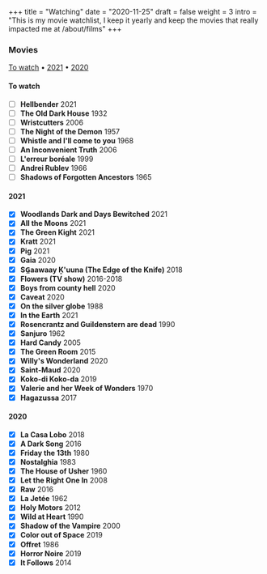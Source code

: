+++
title = "Watching"
date = "2020-11-25"
draft = false
weight = 3
intro = "This is my movie watchlist, I keep it yearly and keep the movies that really impacted me at /about/films"
+++


### Movies

[To watch](#to-watch) •
[2021](#2021) •
[2020](#2020)

#### To watch

<div class="checklist">

- [ ] **Hellbender** 2021
- [ ] **The Old Dark House** 1932
- [ ] **Wristcutters** 2006
- [ ] **The Night of the Demon** 1957
- [ ] **Whistle and I'll come to you** 1968
- [ ] **An Inconvenient Truth** 2006
- [ ] **L'erreur boréale** 1999
- [ ] **Andrei Rublev** 1966
- [ ] **Shadows of Forgotten Ancestors** 1965

</div>

#### 2021

<div class="checklist">

- [x] **Woodlands Dark and Days Bewitched** 2021
- [x] **All the Moons** 2021
- [x] **The Green Kight** 2021
- [x] **Kratt** 2021
- [x] **Pig** 2021
- [x] **Gaia** 2020
- [x] **SG̲aawaay Ḵ'uuna (The Edge of the Knife)** 2018
- [x] **Flowers (TV show)** 2016-2018
- [x] **Boys from county hell** 2020
- [x] **Caveat** 2020
- [x] **On the silver globe** 1988
- [x] **In the Earth** 2021
- [x] **Rosencrantz and Guildenstern are dead** 1990
- [x] **Sanjuro** 1962
- [x] **Hard Candy** 2005
- [x] **The Green Room** 2015
- [x] **Willy's Wonderland** 2020
- [x] **Saint-Maud** 2020
- [x] **Koko-di Koko-da** 2019
- [x] **Valerie and her Week of Wonders** 1970
- [x] **Hagazussa** 2017

</div>

#### 2020

<div class="checklist">

- [x] **La Casa Lobo** 2018
- [x] **A Dark Song** 2016
- [x] **Friday the 13th** 1980
- [x] **Nostalghia** 1983
- [x] **The House of Usher** 1960
- [x] **Let the Right One In** 2008
- [x] **Raw** 2016
- [x] **La Jetée** 1962
- [x] **Holy Motors** 2012
- [x] **Wild at Heart** 1990
- [x] **Shadow of the Vampire** 2000
- [x] **Color out of Space** 2019
- [x] **Offret** 1986
- [x] **Horror Noire** 2019
- [x] **It Follows** 2014

</div>
